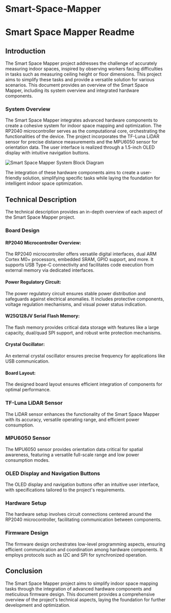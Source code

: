 # Smart-Space-Mapper
# Smart Space Mapper Readme

## Introduction

The Smart Space Mapper project addresses the challenge of accurately measuring indoor spaces, inspired by observing workers facing difficulties in tasks such as measuring ceiling height or floor dimensions. This project aims to simplify these tasks and provide a versatile solution for various scenarios. This document provides an overview of the Smart Space Mapper, including its system overview and integrated hardware components.

### System Overview

The Smart Space Mapper integrates advanced hardware components to create a cohesive system for indoor space mapping and optimization. The RP2040 microcontroller serves as the computational core, orchestrating the functionalities of the device. The project incorporates the TF-Luna LiDAR sensor for precise distance measurements and the MPU6050 sensor for orientation data. The user interface is realized through a 1.5-inch OLED display with intuitive navigation buttons.

![Smart Space Mapper System Block Diagram](images/system_block_diagram.png)

The integration of these hardware components aims to create a user-friendly solution, simplifying specific tasks while laying the foundation for intelligent indoor space optimization.

## Technical Description

The technical description provides an in-depth overview of each aspect of the Smart Space Mapper project.

### Board Design

#### RP2040 Microcontroller Overview:

The RP2040 microcontroller offers versatile digital interfaces, dual ARM Cortex M0+ processors, embedded SRAM, GPIO support, and more. It supports USB Type-C connectivity and facilitates code execution from external memory via dedicated interfaces.

#### Power Regulatory Circuit:

The power regulatory circuit ensures stable power distribution and safeguards against electrical anomalies. It includes protective components, voltage regulation mechanisms, and visual power status indication.

#### W25Q128JV Serial Flash Memory:

The flash memory provides critical data storage with features like a large capacity, dual/quad SPI support, and robust write protection mechanisms.

#### Crystal Oscillator:

An external crystal oscillator ensures precise frequency for applications like USB communication.

#### Board Layout:

The designed board layout ensures efficient integration of components for optimal performance.

### TF-Luna LiDAR Sensor

The LiDAR sensor enhances the functionality of the Smart Space Mapper with its accuracy, versatile operating range, and efficient power consumption.

### MPU6050 Sensor

The MPU6050 sensor provides orientation data critical for spatial awareness, featuring a versatile full-scale range and low power consumption modes.

### OLED Display and Navigation Buttons

The OLED display and navigation buttons offer an intuitive user interface, with specifications tailored to the project's requirements.

### Hardware Setup

The hardware setup involves circuit connections centered around the RP2040 microcontroller, facilitating communication between components.

### Firmware Design

The firmware design orchestrates low-level programming aspects, ensuring efficient communication and coordination among hardware components. It employs protocols such as I2C and SPI for synchronized operation.

## Conclusion

The Smart Space Mapper project aims to simplify indoor space mapping tasks through the integration of advanced hardware components and meticulous firmware design. This document provides a comprehensive overview of the project's technical aspects, laying the foundation for further development and optimization.

